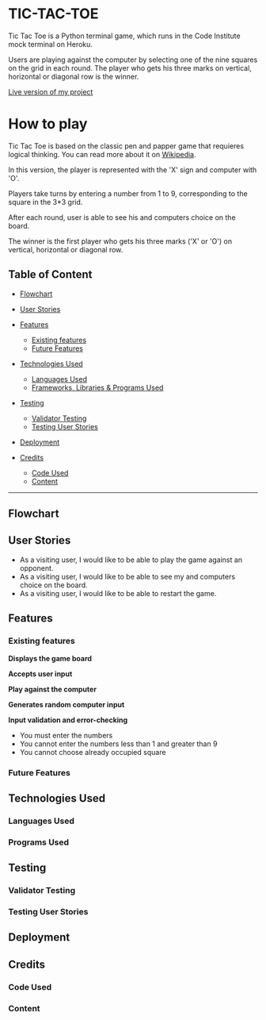 # TIC-TAC-TOE

Tic Tac Toe is a Python terminal game, which runs in the Code Institute mock terminal on Heroku.

Users are playing against the computer by selecting one of the nine squares on the grid in each round. The player who gets his three marks on vertical, horizontal or diagonal row is the winner. 

[Live version of my project]()

# How to play

Tic Tac Toe is based on the classic pen and papper game that requieres logical thinking. You can read more about it on [Wikipedia](https://en.wikipedia.org/wiki/Tic-tac-toe). 

In this version, the player is represented with the 'X' sign and computer with 'O'.

Players take turns by entering a number from 1 to 9, corresponding to the square in the 3*3 grid.   

After each round, user is able to see his and computers choice on the board. 

The winner is the first player who gets his three marks ('X' or 'O') on vertical, horizontal or diagonal row.    

## Table of Content

* [Flowchart](#Flowchart)

* [User Stories](#User-Stories)

* [Features](#Features)
  * [Existing features](#existing-features)
  * [Future Features](#future-features)
  
* [Technologies Used](#Technologies-Used)
  * [Languages Used](#Languages-Used)
  * [Frameworks, Libraries & Programs Used](#Frameworks,-Libraries-&-Programs-Used) 

* [Testing](#Testing)
  * [Validator Testing](#validator-testing) 
  * [Testing User Stories](#testing-user-stories)
      
 * [Deployment](#Deployment)

* [Credits](#Credits)
  * [Code Used](#Code-Used)
  * [Content](#Content)
  
------
## Flowchart

## User Stories

 * As a visiting user, I would like to be able to play the game against an opponent.
 * As a visiting user, I would like to be able to see my and computers choice on the board.
 * As a visiting user, I would like to be able to restart the game. 

## Features
### Existing features

**Displays the game board**

**Accepts user input**

**Play against the computer**

**Generates random computer input**

**Input validation and error-checking**
  * You must enter the numbers
  * You cannot enter the numbers less than 1 and greater than 9
  * You cannot choose already occupied square 

### Future Features

## Technologies Used
### Languages Used
### Programs Used

## Testing
### Validator Testing
### Testing User Stories

## Deployment

## Credits
### Code Used
### Content